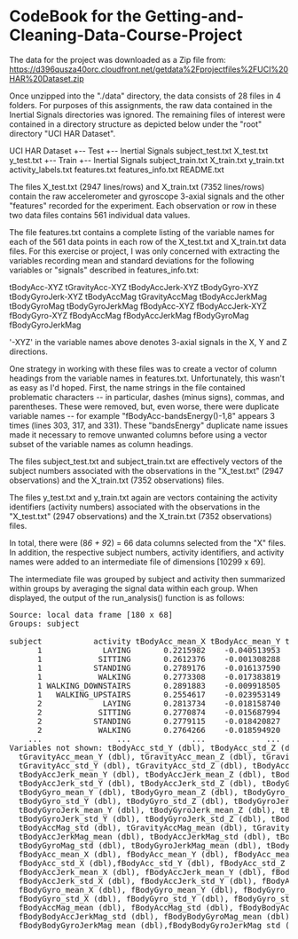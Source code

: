 # CodeBook for the Getting-and-Cleaning-Data-Course-Project

The data for the project was downloaded as a Zip file from:<br>
  https://d396qusza40orc.cloudfront.net/getdata%2Fprojectfiles%2FUCI%20HAR%20Dataset.zip 
  
Once unzipped into the "./data" directory, the data consists of 28 files in 4 folders. For purposes of this assignments, the raw data contained in the Inertial Signals directories was ignored. The remaining files of interest were contained in a directory structure as depicted below under the "root" directory "UCI HAR Dataset".

UCI HAR Dataset
+-- Test
    +-- Inertial Signals
	    subject_test.txt
		X_test.txt
		y_test.txt
+-- Train
    +-- Inertial Signals
	    subject_train.txt
		X_train.txt
		y_train.txt
    activity_labels.txt
	features.txt
	features_info.txt
	README.txt

The files X_test.txt (2947 lines/rows) and X_train.txt (7352 lines/rows) contain the raw accelerometer and gyroscope 3-axial signals and the other "features" recorded for the experiment. Each observation or row in these two data files contains 561 individual data values. 

The file features.txt contains a complete listing of the variable names for each of the 561 data points in each row of the X_test.txt and X_train.txt data files. For this exercise or project, I was only concerned with extracting the variables recording mean and standard deviations for the following variables or "signals" described in features_info.txt:

tBodyAcc-XYZ
tGravityAcc-XYZ
tBodyAccJerk-XYZ
tBodyGyro-XYZ
tBodyGyroJerk-XYZ
tBodyAccMag
tGravityAccMag
tBodyAccJerkMag
tBodyGyroMag
tBodyGyroJerkMag
fBodyAcc-XYZ
fBodyAccJerk-XYZ
fBodyGyro-XYZ
fBodyAccMag
fBodyAccJerkMag
fBodyGyroMag
fBodyGyroJerkMag	

'-XYZ' in the variable names above denotes 3-axial signals in the X, Y and Z directions. 

One strategy in working with these files was to create a vector of column headings from the variable names in features.txt. Unfortunately, this wasn't as easy as I'd hoped. First, the name strings in the file contained problematic characters -- in particular, dashes (minus signs), commas, and parentheses. These were removed, but, even worse, there were duplicate variable names -- for example "fBodyAcc-bandsEnergy()-1,8" appears 3 times (lines 303, 317, and 331). These "bandsEnergy" duplicate name issues made it necessary to remove unwanted columns before using a vector subset of the variable names as column headings.
	
The files subject_test.txt and subject_train.txt are effectively vectors of the subject numbers associated with the observations in the "X_test.txt" (2947 observations) and the X_train.txt (7352 observations) files.

The files y_test.txt and y_train.txt again are vectors containing the activity identifiers (activity numbers) associated with the observations in the "X_test.txt" (2947 observations) and the X_train.txt (7352 observations) files.
	
In total, there were (8*6 + 9*2) = 66 data columns selected from the "X" files. In addition, the respective subject numbers, activity identifiers, and activity names were added to an intermediate file of dimensions [10299 x 69]. 
	
The intermediate file was grouped by subject and activity then summarized within groups by averaging the signal data within each group. When displayed, the output of the run_analysis() function is as follows:
<pre>
Source: local data frame [180 x 68]
Groups: subject

subject           activity tBodyAcc_mean_X tBodyAcc_mean_Y tBodyAcc_mean_Z tBodyAcc_std_X
      1             LAYING       0.2215982    -0.040513953      -0.1132036    -0.92805647
      1            SITTING       0.2612376    -0.001308288      -0.1045442    -0.97722901
      1           STANDING       0.2789176    -0.016137590      -0.1106018    -0.99575990
      1            WALKING       0.2773308    -0.017383819      -0.1111481    -0.28374026
      1 WALKING_DOWNSTAIRS       0.2891883    -0.009918505      -0.1075662     0.03003534
      1   WALKING_UPSTAIRS       0.2554617    -0.023953149      -0.0973020    -0.35470803
      2             LAYING       0.2813734    -0.018158740      -0.1072456    -0.97405946
      2            SITTING       0.2770874    -0.015687994      -0.1092183    -0.98682228
      2           STANDING       0.2779115    -0.018420827      -0.1059085    -0.98727189
      2            WALKING       0.2764266    -0.018594920      -0.1055004    -0.42364284
    ...                ...             ...             ...             ...            ...
Variables not shown: tBodyAcc_std_Y (dbl), tBodyAcc_std_Z (dbl), tGravityAcc_mean_X (dbl),
  tGravityAcc_mean_Y (dbl), tGravityAcc_mean_Z (dbl), tGravityAcc_std_X (dbl),
  tGravityAcc_std_Y (dbl), tGravityAcc_std_Z (dbl), tBodyAccJerk_mean_X (dbl),
  tBodyAccJerk_mean_Y (dbl), tBodyAccJerk_mean_Z (dbl), tBodyAccJerk_std_X (dbl),
  tBodyAccJerk_std_Y (dbl), tBodyAccJerk_std_Z (dbl), tBodyGyro_mean_X (dbl),
  tBodyGyro_mean_Y (dbl), tBodyGyro_mean_Z (dbl), tBodyGyro_std_X (dbl), 
  tBodyGyro_std_Y (dbl), tBodyGyro_std_Z (dbl), tBodyGyroJerk_mean_X (dbl),
  tBodyGyroJerk_mean_Y (dbl), tBodyGyroJerk_mean_Z (dbl), tBodyGyroJerk_std_X (dbl),
  tBodyGyroJerk_std_Y (dbl), tBodyGyroJerk_std_Z (dbl), tBodyAccMag_mean (dbl), 
  tBodyAccMag_std (dbl), tGravityAccMag_mean (dbl), tGravityAccMag_std (dbl),
  tBodyAccJerkMag_mean (dbl), tBodyAccJerkMag_std (dbl), tBodyGyroMag_mean (dbl),
  tBodyGyroMag_std (dbl), tBodyGyroJerkMag_mean (dbl), tBodyGyroJerkMag_std (dbl),
  fBodyAcc_mean_X (dbl), fBodyAcc_mean_Y (dbl), fBodyAcc_mean_Z (dbl), 
  fBodyAcc_std_X (dbl),fBodyAcc_std_Y (dbl), fBodyAcc_std_Z (dbl), 
  fBodyAccJerk_mean_X (dbl), fBodyAccJerk_mean_Y (dbl), fBodyAccJerk_mean_Z (dbl),
  fBodyAccJerk_std_X (dbl), fBodyAccJerk_std_Y (dbl), fBodyAccJerk_std_Z (dbl),
  fBodyGyro_mean_X (dbl), fBodyGyro_mean_Y (dbl), fBodyGyro_mean_Z (dbl), 
  fBodyGyro_std_X (dbl), fBodyGyro_std_Y (dbl), fBodyGyro_std_Z (dbl), 
  fBodyAccMag_mean (dbl), fBodyAccMag_std (dbl), fBodyBodyAccJerkMag_mean (dbl),
  fBodyBodyAccJerkMag_std (dbl), fBodyBodyGyroMag_mean (dbl), fBodyBodyGyroMag_std (dbl),
  fBodyBodyGyroJerkMag_mean (dbl),fBodyBodyGyroJerkMag_std (dbl)
</pre>